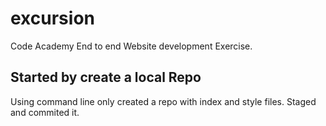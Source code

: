 # excursion
Code Academy End to end Website development Exercise.
## Started by create a local Repo
Using command line only created a repo with index and style files. 
Staged and commited it. 

